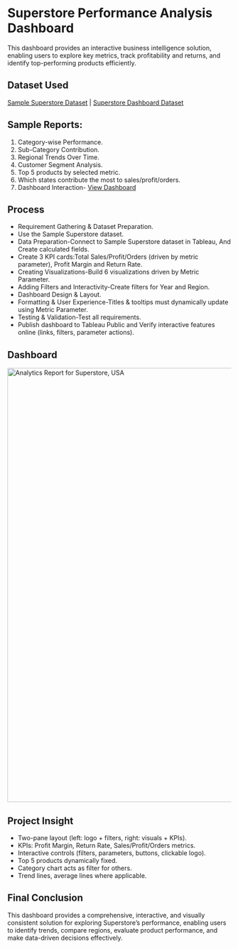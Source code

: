 # Superstore Performance Analysis Dashboard
This dashboard provides an interactive business intelligence solution, enabling users to explore key metrics, track profitability and returns, and identify top-performing products efficiently.

## Dataset Used
<a href = "https://github.com/Bajpai777/Tableau-Interactive-Business-Insights-Dashboard-Superstore/blob/main/sample_-_superstore.xls">Sample Superstore Dataset</a> | <a href= "https://github.com/Bajpai777/Tableau-Interactive-Business-Insights-Dashboard-Superstore/blob/main/Dashboard%20Superstore%20Analysis.twbx">Superstore Dashboard Dataset</a>

## Sample Reports:
1. Category-wise Performance.
2. Sub-Category Contribution.
3. Regional Trends Over Time.
4. Customer Segment Analysis.
5. Top 5 products by selected metric.
6. Which states contribute the most to sales/profit/orders.
7. Dashboard Interaction- <a href= "https://github.com/Bajpai777/Tableau-Interactive-Business-Insights-Dashboard-Superstore/blob/main/Analytics%20Report%20for%20Superstore%2C%20USA.png">View Dashboard</a>

## Process
- Requirement Gathering & Dataset Preparation.
- Use the Sample Superstore dataset.
- Data Preparation-Connect to Sample Superstore dataset in Tableau, And Create calculated fields.
- Create 3 KPI cards:Total Sales/Profit/Orders (driven by metric parameter), Profit Margin and Return Rate.
- Creating Visualizations-Build 6 visualizations driven by Metric Parameter.
- Adding Filters and Interactivity-Create filters for Year and Region.
- Dashboard Design & Layout.
- Formatting & User Experience-Titles & tooltips must dynamically update using Metric Parameter.
- Testing & Validation-Test all requirements.
- Publish dashboard to Tableau Public and Verify interactive features online (links, filters, parameter actions).

## Dashboard
<img width="1917" height="977" alt="Analytics Report for Superstore, USA" src="https://github.com/user-attachments/assets/7c2b7555-8b13-45bc-a26f-20e5035f5684" />

## Project Insight
- Two-pane layout (left: logo + filters, right: visuals + KPIs).
- KPIs: Profit Margin, Return Rate, Sales/Profit/Orders metrics.
- Interactive controls (filters, parameters, buttons, clickable logo).
- Top 5 products dynamically fixed.
- Category chart acts as filter for others.
- Trend lines, average lines where applicable.

## Final Conclusion
This dashboard provides a comprehensive, interactive, and visually consistent solution for exploring Superstore’s performance, enabling users to identify trends, compare regions, evaluate product performance, and make data-driven decisions effectively.
